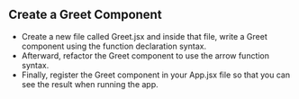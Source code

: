 ## Create a Greet Component
* Create a new file called Greet.jsx and inside that file, write a Greet component using the function declaration syntax.
* Afterward, refactor the Greet component to use the arrow function syntax.
* Finally, register the Greet component in your App.jsx file so that you can see the result when running the app.
